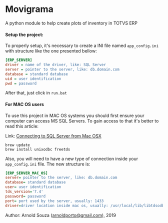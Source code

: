 # Movigrama

A python module to help create plots of inventory in TOTVS ERP

#### Setup the project:

To properly setup, it's necessary to create a INI 
file named `app_config.ini` with structure like 
the one presented bellow:

````ini
[ERP_SERVER]
driver = name of the driver, like: SQL Server
server = pointer to the server, like: db.domain.com
database = standard database
uid = user identification
pwd = password
````

After that, just click in `run.bat`

#### For MAC OS users
To use this project in MAC OS systems you should first ensure
your computer can access MS SQL Servers. To gain access to
that it's better to read this article:

Link: [Connecting to SQL Server from Mac OSX](https://github.com/mkleehammer/pyodbc/wiki/Connecting-to-SQL-Server-from-Mac-OSX)

````
brew update
brew install unixodbc freetds
````

Also, you will need to have a new type of connection inside
your `app_config.ini` file. The new structure is:

````ini
[ERP_SERVER_MAC_OS]
server= pointer to the server, like: db.domain.com
database= standard database
user= user identification
tds_version='7.4'
password= password
port= port used by the server, usually: 1433
driver=driver location inside mac os, usually: /usr/local/lib/libtdsodbc.so
````

Author: Arnold Souza (arnoldporto@gmail.com), 2019
